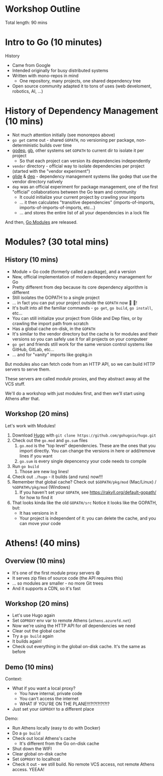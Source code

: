 # Workshop Outline

Total length: 90 mins

# Intro to Go (10 minutes)

History

- Came from Google
- Intended originally for busy distributed systems
- Written with mono-repos in mind
    - One repository, many projects, one shared dependency tree
- Open source community adapted it to tons of uses (web develoment, robotics, AI, ...)

# History of Dependency Management (10 mins)

- Not much attention initially (see monorepos above)
- `go get` came out - shared `GOPATH`, no versioning per package, non-deterministic builds over time
- [godep](https://github.com/tools/godep), [gb](https://github.com/constabulary/gb), other systems set `GOPATH` to current dir to isolate it per project
    - So that each project can version its dependencies independently
- `vendor` directory - official way to isolate dependencies per project (started with the "vendor experiment")
- [glide](https://github.com/Masterminds/glide) & [dep](https://github.com/golang/dep) - dependency management systems like godep that use the vendor directory natively
- `dep` was an official experiment for package management, one of the first "official" collaborations between the Go team and community
    - It could initialize your current project by crawling your imports
    - ... it then calculates "transitive dependencies" (imports-of-imports, imports-of-imports-of-imports, etc...)
    - ... and stores the entire list of all your dependencies in a lock file

And then, [Go Modules](https://github.com/golang/go/wiki/Modules) are released.

# Modules? (30 total mins)

## History (10 mins)

- Module = Go code (formerly called a package), and a version
- New, official implementation of modern dependency management for Go
- Pretty different from dep because its core dependency algorithm is different
- Still isolates the GOPATH to a single project
- ... in fact you can put your project outside the `GOPATH` now :tada: :rocket:!
- It's built into all the familiar commands - `go get`, `go build`, `go install`, etc...
- You can still initialize your project from Glide and Dep files, or by crawling the import path from scratch
- Has a global cache on-disk, in the `GOPATH`
- It's similar to the vendor directory but the cache is for modules and their versions so you can safely use it for all projects on your computeer
- `go get` and friends still work for the same version control systems like GitHub, GitLab, etc...
- ... and for "vanity" imports like gopkg.in

But modules also can fetch code from an HTTP API, so we can build HTTP servers to serve them.

These servers are called _module proxies_, and they abstract away all the VCS stuff.

We'll do a workshop with just modules first, and then we'll start using Athens after that.

## Workshop (20 mins)

Let's work with Modules!

1. Download [Hugo](https://github.com/gohugoio/hugo) with `git clone https://github.com/gohugoio/hugo.git`
1. Check out the `go.mod` and `go.sum` files
    1. `go.mod` is the "top level" dependencies. These are the ones that you import directly. You can change the versions in here or add/remove lines if you want
    1. `go.sum` is every single depencency your code needs to compile
1. Run `go build`
    1. Those are new log lines!
1. Check out `./hugo` - it builds (and runs) now!!!
1. Remember that global cache? Check out `$GOPATH/pkg/mod` (Mac/Linux) / `%GOPATH%/pkg/mod` (Windows)
    1. If you haven't set your `GOPATH`, see https://rakyll.org/default-gopath/ for how to find it
1. That looks kinda like the old `GOPATH/src`  Notice it looks like the GOPATH, but:
    - It has versions in it
    - Your project is independent of it: you can delete the cache, and you can move your code

# Athens! (40 mins)

## Overview (10 mins)

- It's one of the first module proxy servers :smile:
- It serves zip files of source code (the API requires this)
- ... so modules are smaller - no more Git trees
- And it supports a CDN, so it's fast

## Workshop (20 mins)

- Let's use Hugo again
- Set `GOPROXY` env var to remote Athens (`athens.azurefd.net`)
- Now we're using the HTTP API for _all_ dependencies we need
- Clear out the global cache
- Try a `go build` again
- It builds again!
- Check out everything in the global on-disk cache. It's the same as before

## Demo (10 mins)

Context:
- What if you want a local proxy?
    - You have internal, private code
    - You can't access the internet
    - WHAT IF YOU'RE ON THE PLANE!!!?!?!?!?!?!?
- Just set your `GOPROXY` to a different place

Demo:

- Run Athens locally (easy to do with Docker)
- Do a `go build`
- Check out local Athens's cache
    - It's different from the Go on-disk cache
- Shut down the WIFI
- Clear global on-disk cache
- Set `GOPROXY` to localhost
- Check it out - we still build. No remote VCS access, not remote Athens access. YEEAA!
